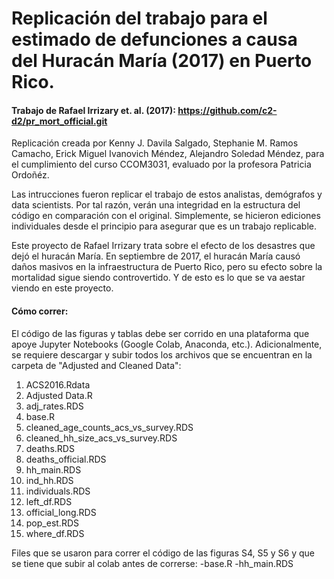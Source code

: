# Replicación del trabajo para el estimado de defunciones a causa del Huracán María (2017) en Puerto Rico. 
  #### Trabajo de Rafael Irrizary et. al. (2017): https://github.com/c2-d2/pr_mort_official.git
  Replicación creada por Kenny J. Davila Salgado, Stephanie M. Ramos Camacho, Erick Miguel Ivanovich Méndez, Alejandro Soledad Méndez, 
  para el cumplimiento del curso CCOM3031, evaluado por la profesora Patricia Ordoñéz. 
  
  Las intrucciones fueron replicar el trabajo de estos analistas, demógrafos y data scientists. Por tal razón, verán una integridad en la 
  estructura del código en comparación con el original. Simplemente, se hicieron ediciones individuales desde el principio para asegurar
  que es un trabajo replicable. 
  

Este proyecto de Rafael Irrizary trata sobre el efecto de los desastres que dejó el huracán María. En septiembre de 2017, el huracán María causó daños masivos en la infraestructura de Puerto Rico, pero su efecto sobre la mortalidad sigue siendo controvertido. Y de esto es lo que se va aestar viendo en este proyecto.

#### Cómo correr:

El código de las figuras y tablas debe ser corrido en una plataforma que apoye Jupyter Notebooks (Google Colab, Anaconda, etc.). Adicionalmente, se requiere descargar y subir todos los archivos que se encuentran en la carpeta de "Adjusted and Cleaned Data":

1. ACS2016.Rdata
2. Adjusted Data.R
3. adj_rates.RDS
4. base.R
5. cleaned_age_counts_acs_vs_survey.RDS
6. cleaned_hh_size_acs_vs_survey.RDS
7. deaths.RDS
8. deaths_official.RDS
9. hh_main.RDS
10. ind_hh.RDS
11. individuals.RDS
12. left_df.RDS
13. official_long.RDS
14. pop_est.RDS
15. where_df.RDS

Files que se usaron para correr el código de las figuras S4, S5 y S6 y que se tiene que subir al colab antes de correrse:
-base.R
-hh_main.RDS
